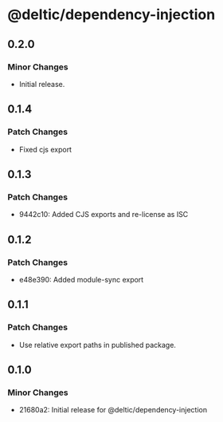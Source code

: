 # @deltic/dependency-injection

## 0.2.0

### Minor Changes

- Initial release.

## 0.1.4

### Patch Changes

- Fixed cjs export

## 0.1.3

### Patch Changes

- 9442c10: Added CJS exports and re-license as ISC

## 0.1.2

### Patch Changes

- e48e390: Added module-sync export

## 0.1.1

### Patch Changes

- Use relative export paths in published package.

## 0.1.0

### Minor Changes

- 21680a2: Initial release for @deltic/dependency-injection
